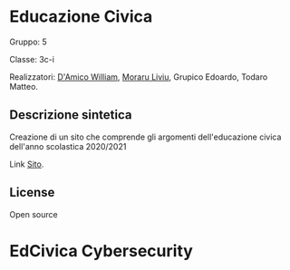 # Educazione Civica 

Gruppo: 5 

Classe: 3c-i

Realizzatori: [D'Amico William](https://github.com/william1908), [Moraru Liviu](https://github.com/TheBaldFrog), Grupico Edoardo, Todaro Matteo.

## Descrizione sintetica

Creazione di un sito che comprende gli argomenti dell'educazione civica
dell'anno scolastica 2020/2021

Link [Sito](https://thebaldfrog.github.io/Ed_civica_gruppo_5/).

## License
Open source
# EdCivica Cybersecurity

